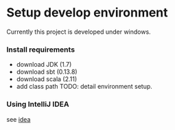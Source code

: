 # Setup develop environment

Currently this project is developed under windows.

### Install requirements

- download JDK (1.7)
- download sbt (0.13.8)
- download scala (2.11)
- add class path
TODO: detail environment setup.


### Using IntelliJ IDEA

see [idea](idea.md)
